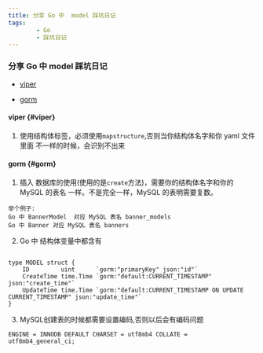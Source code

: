 ```yaml
---
title: 分享 Go 中  model 踩坑日记
tags:
        - Go
        - 踩坑日记
---
```


### 分享 Go 中  model 踩坑日记

- [viper](#viper)

- [gorm](#gorm)



#### viper {#viper}

1. 使用结构体标签，必须使用`mapstructure`,否则当你结构体名字和你 yaml 文件里面 不一样的时候，会识别不出来

#### gorm {#gorm}

1. 插入 数据库的使用(使用的是`create`方法)，需要你的结构体名字和你的 MySQL 的表名 一样。不是完全一样，MySQL 的表明需要复数。

```
举个例子:
Go 中 BannerModel  对应 MySQL 表名 banner_models
Go 中 Banner 对应 MySQL 表名 banners
```

2. Go 中 结构体变量中都含有

```

type MODEL struct {
	ID         uint      `gorm:"primaryKey" json:"id"`
	CreateTime time.Time `gorm:"default:CURRENT_TIMESTAMP" json:"create_time"`
	UpdateTime time.Time `gorm:"default:CURRENT_TIMESTAMP ON UPDATE CURRENT_TIMESTAMP" json:"update_time"`
}
```

3. MySQL创建表的时候都需要设置编码,否则以后会有编码问题

```
ENGINE = INNODB DEFAULT CHARSET = utf8mb4 COLLATE = utf8mb4_general_ci;
```

